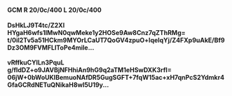 #### GCM R 20/0c/400 L 20/0c/400
**DsHkLJ9T4tc/Z2Xl**<br/>**HYgaH6wfs1lMwN0qwMeke1y2HOSe9Aw8Cnz7qZThRMg=**<br/>**t/0il2Tv5a51HCkm9MYOrLCaUT7QoGV4zpuO+lqeIqYj/Z4FXp9uAkE/Bf9Dz3OM9FVMFLIToPe4mile...**<br/><br/>
**vRffkuCYILn3PquL**<br/>**g/fIdDZ+o9JAVBjNFHhiAn9hG9q2aTM1eHSwDXK3rfI=**<br/>**06jW+0bWoUKIBemuoNAfDR5GugSGFT+7fqW15ac+xH7qnPcS2Ydmkr4GfaGCRdNETuQNikaH8wl5U19y...**